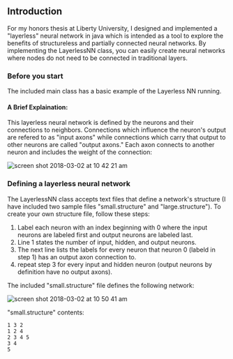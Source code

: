 ## Introduction

For my honors thesis at Liberty University, I designed and implemented a "layerless" neural network in java which is intended as a tool to explore the benefits of structureless and partially connected neural networks. By implementing the LayerlessNN class, you can easily create neural networks where nodes do not need to be connected in traditional layers. 

### Before you start

The included main class has a basic example of the Layerless NN running.

#### A Brief Explaination:

This layerless neural network is defined by the neurons and their connections to neighbors. Connections which influence the neuron's output are refered to as "input axons" while connections which carry that output to other neurons are called "output axons." Each axon connects to another neuron and includes the weight of the connection:

![screen shot 2018-03-02 at 10 42 21 am](https://user-images.githubusercontent.com/7318513/36907368-77d7ad90-1e06-11e8-9feb-87aa6df3b3f3.png)

### Defining a layerless neural network
The LayerlessNN class accepts text files that define a network's structure (I have included two sample files "small.structure" and "large.structure"). To create your own structure file, follow these steps:

1. Label each neuron with an index beginning with 0 where the input neurons are labeled first and output neurons are labeled last.
2. Line 1 states the number of input, hidden, and output neurons.
3. The next line lists the labels for every neuron that neuron 0 (labeld in step 1) has an output axon connection to.
4. repeat step 3 for every input and hidden neuron (output neurons by definition have no output axons).


The included "small.structure" file defines the following network:

![screen shot 2018-03-02 at 10 50 41 am](https://user-images.githubusercontent.com/7318513/36907854-a825cada-1e07-11e8-8244-a54f60b7393c.png)

"small.structure" contents:
```
1 3 2
1 2 4
2 3 4 5
3 4
5
```
